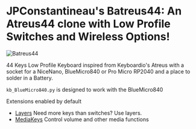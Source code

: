 # JPConstantineau's Batreus44: An Atreus44 clone with Low Profile Switches and Wireless Options!

![Batreus44](https://preview.redd.it/yu090ikxiou71.jpg?width=4032&format=pjpg&auto=webp&s=6da758f1ca439ecee912b35a709eacef9b019cd8)

44 Keys Low Profile Keyboard inspired from Keyboardio's Atreus with a socket for a NiceNano, BlueMicro840 or Pro Micro RP2040 and a place to solder in a Battery.

`kb_BlueMicro840.py` is designed to work with the BlueMicro840

Extensions enabled by default  
- [Layers](/docs/en/layers.md) Need more keys than switches? Use layers.
- [MediaKeys](/docs/en/media_keys.md) Control volume and other media functions
